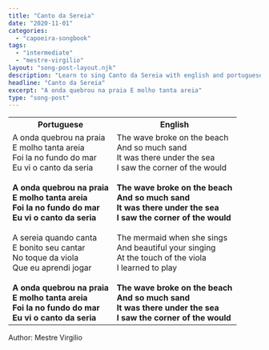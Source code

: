 ```yaml
---
title: "Canto da Sereia"
date: "2020-11-01"
categories:
  - "capoeira-songbook"
tags:
  - "intermediate"
  - "mestre-virgilio"
layout: "song-post-layout.njk"
description: "Learn to sing Canto da Sereia with english and portuguese translations along with a video to help you learn."
headline: "Canto da Sereia"
excerpt: "A onda quebrou na praia E molho tanta areia"
type: "song-post"
---
```


<table class="capoeira-table">
    <tr class="header-row">
        <th>Portuguese</th>
        <th>English</th>
    </tr>
    <tr>
        <td>
            A onda quebrou na praia<br>
            E molho tanta areia<br>
            Foi la no fundo do mar<br>
            Eu vi o canto da seria<br><br>
            <strong>A onda quebrou na praia<br>
            E molho tanta areia</strong><br>
            <strong>Foi la no fundo do mar<br>
            Eu vi o canto da seria</strong><br><br>
            A sereia quando canta<br>
            E bonito seu cantar<br>
            No toque da viola<br>
            Que eu aprendi jogar<br><br>
            <strong>A onda quebrou na praia<br>
            E molho tanta areia</strong><br>
            <strong>Foi la no fundo do mar<br>
            Eu vi o canto da seria</strong>
        </td>
        <td>
            The wave broke on the beach<br>
            And so much sand<br>
            It was there under the sea<br>
            I saw the corner of the would<br><br>
            <strong>The wave broke on the beach<br>
            And so much sand</strong><br>
            <strong>It was there under the sea<br>
            I saw the corner of the would</strong><br><br>
            The mermaid when she sings<br>
            And beautiful your singing<br>
            At the touch of the viola<br>
            I learned to play<br><br>
            <strong>The wave broke on the beach<br>
            And so much sand</strong><br>
            <strong>It was there under the sea<br>
            I saw the corner of the would</strong>
        </td>
    </tr>
</table>

<figcaption>
Author: Mestre Virgilio
</figcaption>